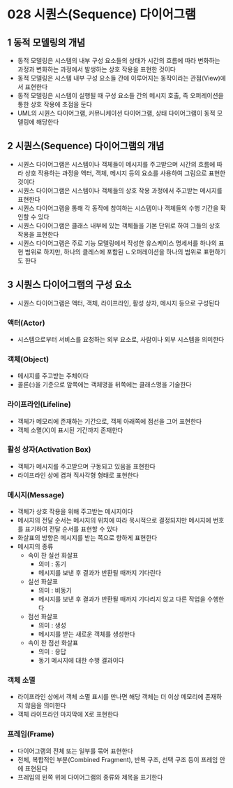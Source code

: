 # 028 시퀀스(Sequence) 다이어그램

## 1 동적 모델링의 개념

- 동적 모델링은 시스템의 내부 구성 요소들의 상태가 시간의 흐름에 따라 변화하는 과정과 변화하는 과정에서 발생하는 상호 작용을 표현한 것이다
- 동적 모델링은 시스템 내부 구성 요소들 간에 이루어지는 동작이라는 관점(View)에서 표현한다
- 동적 모델링은 시스템이 실행될 때 구성 요소들 간의 메시지 호출, 즉 오퍼레이션을 통한 상호 작용에 초점을 둔다
- UML의 시퀀스 다이어그램, 커뮤니케이션 다이어그램, 상태 다이어그램이 동적 모델링에 해당한다



## 2 시퀀스(Sequence) 다이어그램의 개념

- 시퀀스 다이어그램은 시스템이나 객체들이 메시지를 주고받으며 시간의 흐름에 따라 상호 작용하는 과정을 액터, 객체, 메시지 등의 요소를 사용하여 그림으로 표현한 것이다
- 시퀀스 다이어그램은 시스템이나 객체들의 상호 작용 과정에서 주고받는 메시지를 표현한다
- 시퀀스 다이어그램을 통해 각 동작에 참여하는 시스템이나 객체들의 수행 기간을 확인할 수 있다
- 시퀀스 다이어그램은 클래스 내부에 있는 객체들을 기본 단위로 하여 그들의 상호 작용을 표현한다
- 시퀀스 다이어그램은 주로 기능 모델링에서 작성한 유스케이스 명세서를 하나의 표현 범위로 하지만, 하나의 클레스에 포함된 ㄴ오퍼레이션을 하나의 범위로 표현하기도 한다



## 3 시퀀스 다이어그램의 구성 요소

- 시퀀스 다이어그램은 액터, 객체, 라이프라인, 활성 상자, 메시지 등으로 구성된다



### 액터(Actor)

- 시스템으로부터 서비스를 요청하는 외부 요소로, 사람이나 외부 시스템을 의미한다



### 객체(Object)

- 메시지를 주고받는 주체이다
- 콜론(:)을 기준으로 앞쪽에는 객체명을 뒤쪽에는 클래스명을 기술한다



### 라이프라인(Lifeline)

- 객체가 메모리에 존재하는 기간으로, 객체 아래쪽에 점선을 그어 표현한다
- 객체 소멸(X)이 표시된 기간까지 존재한다



### 활성 상자(Activation Box)

- 객체가 메시지를 주고받으며 구동되고 있음을 표현한다
- 라이프라인 상에 겹쳐 직사각형 형태로 표현한다



### 메시지(Message)

- 객체가 상호 작용을 위해 주고받는 메시지이다
- 메시지의 전달 순서는 메시지의 위치에 따라 묵시적으로 결정되지만 메시지에 번호를 표기하여 전달 순서를 표현할 수 있다
- 화살표의 방향은 메시지를 받는 쪽으로 향하게 표현한다
- 메시지의 종류
  - 속이 찬 실선 화살표
    - 의미 : 동기
    - 메시지를 보낸 후 결과가 반환될 때까지 기다린다
  - 실선 화살표
    - 의미 : 비동기
    - 메시지를 보낸 후 결과가 반환될 때까지 기다리지 않고 다른 작업을 수행한다
  - 점선 화살표
    - 의미 : 생성
    - 메시지를 받는 새로운 객체를 생성한다
  - 속이 찬 점선 화살표
    - 의미 : 응답
    - 동기 메시지에 대한 수행 결과이다



### 객체 소멸

- 라이프라인 상에서 객체 소멸 표시를 만나면 해당 객체는 더 이상 메모리에 존재하지 않음을 의미한다
- 객체 라이프라인 마지막에 X로 표현한다



### 프레임(Frame)

- 다이어그램의 전체 또는 일부를 묶어 표현한다
- 전체, 복합적인 부분(Combined Fragment), 반복 구조, 선택 구조 등이 프레임 안에 표현된다
- 프레임의 왼쪽 위에 다이어그램의 종류와 제목을 표기한다